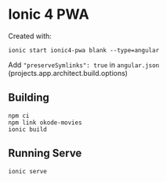 # Ionic 4 PWA

Created with:

```
ionic start ionic4-pwa blank --type=angular
```

Add `"preserveSymlinks": true` in `angular.json` (projects.app.architect.build.options)

## Building

```
npm ci
npm link okode-movies
ionic build
```

## Running Serve

```
ionic serve
```
